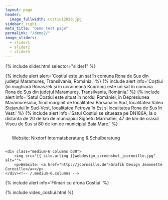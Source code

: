 ```yaml
---
layout: page
header:
  image_fullwidth: costiui2020.jpg
sidebar: right
meta_title: "Demo test page"
permalink: "/demo2/"
image_sliders:
  - slider1
  - slider2
  - slider3
---
```


{% include slider.html selector="slider1" %}

{% include alert alert='Coștiui este un sat în comuna Rona de Sus din judeţul Maramureş, Transilvania, România.' %}
{% include alert info='Coștiui (în maghiară Rónaszék și în ucraineană Коштіль) este un sat în comuna Rona de Sus din județul Maramureș, Transilvania, România.' %}
{% include alert info='Satul Costiui este situat în nordul României, în Depresiunea Maramuresului, fiind marginit de localitatea Bârsana în Sud, localitatea Valea Stejarului în Sud-Vest, localitatea Petrova în Est si localitatea Rona de Sus în Vest.' %}
{% include alert info='Satul Costiui se situeaza pe DN186A, la o distanta de 20 de km de municipiul Sighetu Marmatiei, 47 de km de orasul Viseu de Sus si 80 de km de municipiul Baia Mare.' %}

<div class="row t60">
    <div class="medium-6 columns b30">
        <img src="{{ site.urlimg }}webdesign_screenshot_nixdorf.jpg" alt="">
        <p> Website: Nixdorf Internatsberatung &amp; Schulberatung</p>
    </div><!-- /.medium-6.columns -->

    <div class="medium-6 columns b30">
        <img src="{{ site.urlimg }}webdesign_screenshot_jcorneille.jpg" alt="">
        <p>Website: <a href="http://jcorneille.de">Grafik Design Jeannette Corneille</a></p>
    </div><!-- /.medium-6.columns -->
</div><!-- /.row -->

{% include alert info='Filmari cu drona Costiui' %}


{% include video_costiui.html %}
